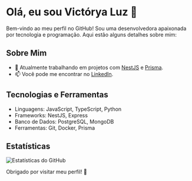 # Olá, eu sou Victórya Luz 👋

Bem-vindo ao meu perfil no GitHub! Sou uma desenvolvedora apaixonada por tecnologia e programação. Aqui estão alguns detalhes sobre mim:

## Sobre Mim

- 🔭 Atualmente trabalhando em projetos com [NestJS](https://nestjs.com/) e [Prisma](https://www.prisma.io/).
- 📫 Você pode me encontrar no [LinkedIn](https://www.linkedin.com/in/victorya-guimaraes/).

## Tecnologias e Ferramentas

- Linguagens: JavaScript, TypeScript, Python
- Frameworks: NestJS, Express
- Banco de Dados: PostgreSQL, MongoDB
- Ferramentas: Git, Docker, Prisma

## Estatísticas

![Estatísticas do GitHub](https://github-readme-stats.vercel.app/api?username=turner404&show_icons=true&hide_title=true&hide=prs&count_private=true&hide_border=true&theme=radical)

Obrigado por visitar meu perfil! 🚀
